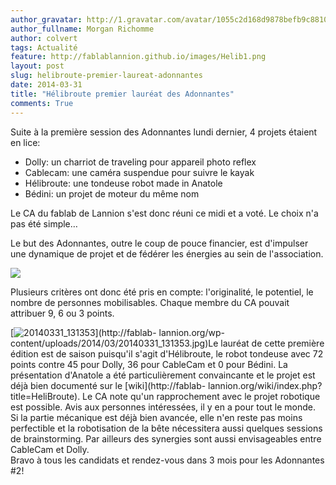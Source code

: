 ```yaml
---
author_gravatar: http://1.gravatar.com/avatar/1055c2d168d9878befb9c8810eda96dc?s=96&d=mm&r=g
author_fullname: Morgan Richomme
author: colvert
tags: Actualité
feature: http://fablablannion.github.io/images/Helib1.png
layout: post
slug: helibroute-premier-laureat-adonnantes
date: 2014-03-31
title: "Hélibroute premier lauréat des Adonnantes"
comments: True
---
```

Suite à la première session des Adonnantes lundi dernier, 4 projets étaient en
lice:

  * Dolly: un charriot de traveling pour appareil photo reflex
  * Cablecam: une caméra suspendue pour suivre le kayak
  * Hélibroute: une tondeuse robot made in Anatole
  * Bédini: un projet de moteur du même nom

Le CA du fablab de Lannion s'est donc réuni ce midi et a voté. Le choix n'a
pas été simple…

Le but des Adonnantes, outre le coup de pouce financier, est d'impulser une
dynamique de projet et de fédérer les énergies au sein de l'association.

![](https://pbs.twimg.com/media/BjfleY2IgAAVG_S.jpg:large)

Plusieurs critères ont donc été pris en compte: l'originalité, le potentiel,
le nombre de personnes mobilisables. Chaque membre du CA pouvait attribuer 9,
6 ou 3 points.

[![20140331_131353](http://fablablannion.github.io/images/20140331_131353-1024x768.jpg)](http://fablab-
lannion.org/wp-content/uploads/2014/03/20140331_131353.jpg)Le lauréat de cette
première édition est de saison puisqu'il s'agit d'Hélibroute, le robot
tondeuse avec 72 points contre 45 pour Dolly, 36 pour CableCam et 0 pour
Bédini. La présentation d'Anatole a été particulièrement convaincante et le
projet est déjà bien documenté sur le [wiki](http://fablab-
lannion.org/wiki/index.php?title=HeliBroute). Le CA note qu'un rapprochement
avec le projet robotique est possible. Avis aux personnes intéressées, il y en
a pour tout le monde. Si la partie mécanique est déjà bien avancée, elle n'en
reste pas moins perfectible et la robotisation de la bête nécessitera aussi
quelques sessions de brainstorming. Par ailleurs des synergies sont aussi
envisageables entre CableCam et Dolly.  
Bravo à tous les candidats et rendez-vous dans 3 mois pour les Adonnantes #2!


